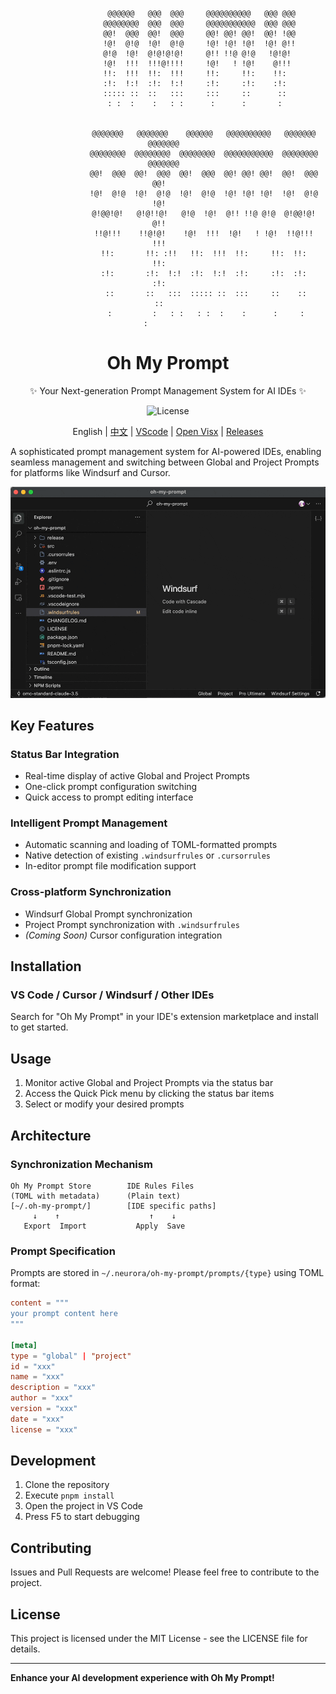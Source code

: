 <div align="center">

```shell
                 @@@@@@   @@@  @@@     @@@@@@@@@@   @@@ @@@  
                @@@@@@@@  @@@  @@@     @@@@@@@@@@@  @@@ @@@  
                @@!  @@@  @@!  @@@     @@! @@! @@!  @@! !@@  
                !@!  @!@  !@!  @!@     !@! !@! !@!  !@! @!!  
                @!@  !@!  @!@!@!@!     @!! !!@ @!@   !@!@!   
                !@!  !!!  !!!@!!!!     !@!   ! !@!    @!!!   
                !!:  !!!  !!:  !!!     !!:     !!:    !!:    
                :!:  !:!  :!:  !:!     :!:     :!:    :!:    
                ::::: ::  ::   :::     :::     ::      ::    
                 : :  :    :   : :      :      :       :     


                @@@@@@@   @@@@@@@    @@@@@@   @@@@@@@@@@   @@@@@@@   @@@@@@@  
                @@@@@@@@  @@@@@@@@  @@@@@@@@  @@@@@@@@@@@  @@@@@@@@  @@@@@@@  
                @@!  @@@  @@!  @@@  @@!  @@@  @@! @@! @@!  @@!  @@@    @@!    
                !@!  @!@  !@!  @!@  !@!  @!@  !@! !@! !@!  !@!  @!@    !@!    
                @!@@!@!   @!@!!@!   @!@  !@!  @!! !!@ @!@  @!@@!@!     @!!    
                !!@!!!    !!@!@!    !@!  !!!  !@!   ! !@!  !!@!!!      !!!    
                !!:       !!: :!!   !!:  !!!  !!:     !!:  !!:         !!:    
                :!:       :!:  !:!  :!:  !:!  :!:     :!:  :!:         :!:    
                 ::       ::   :::  ::::: ::  :::     ::    ::          ::    
                 :         :   : :   : :  :    :      :     :           :          

```

<h1 align="center">Oh My Prompt</h1>

<p align="center">
  ✨ Your Next-generation Prompt Management System for AI IDEs ✨
</p>

<p align="center">
  <img src="https://img.shields.io/badge/License-MIT-blue.svg?style=flat-square&color=00a8f0" alt="License" />
</p>

English | [中文](./README.zh-CN.md) | [VScode](https://marketplace.visualstudio.com/items?itemName=markshawn2020.oh-my-prompt) | [Open Visx](https://open-vsx.org/extension/markshawn2020/oh-my-prompt) | [Releases](https://github.com/markshawn2020/oh-my-prompt/releases)

</div>


A sophisticated prompt management system for AI-powered IDEs, enabling seamless management and switching between Global and Project Prompts for platforms like Windsurf and Cursor.

![Demo GIF](./assets/demo.gif)

## Key Features

### Status Bar Integration
- Real-time display of active Global and Project Prompts
- One-click prompt configuration switching
- Quick access to prompt editing interface

### Intelligent Prompt Management
- Automatic scanning and loading of TOML-formatted prompts
- Native detection of existing `.windsurfrules` or `.cursorrules`
- In-editor prompt file modification support

### Cross-platform Synchronization
- Windsurf Global Prompt synchronization
- Project Prompt synchronization with `.windsurfrules`
- *(Coming Soon)* Cursor configuration integration

## Installation

### VS Code / Cursor / Windsurf / Other IDEs

Search for "Oh My Prompt" in your IDE's extension marketplace and install to get started.

## Usage

1. Monitor active Global and Project Prompts via the status bar
2. Access the Quick Pick menu by clicking the status bar items
3. Select or modify your desired prompts

## Architecture

### Synchronization Mechanism

```
Oh My Prompt Store        IDE Rules Files
(TOML with metadata)      (Plain text)
[~/.oh-my-prompt/]        [IDE specific paths]
     ↓    ↑                    ↑    ↓
   Export  Import           Apply  Save
```

### Prompt Specification

Prompts are stored in `~/.neurora/oh-my-prompt/prompts/{type}` using TOML format:

```toml
content = """
your prompt content here
"""

[meta]
type = "global" | "project"
id = "xxx"
name = "xxx"
description = "xxx"
author = "xxx"
version = "xxx"
date = "xxx"
license = "xxx"
```

## Development

1. Clone the repository
2. Execute `pnpm install`
3. Open the project in VS Code
4. Press F5 to start debugging

## Contributing

Issues and Pull Requests are welcome! Please feel free to contribute to the project.

## License

This project is licensed under the MIT License - see the LICENSE file for details.

---

**Enhance your AI development experience with Oh My Prompt!**
